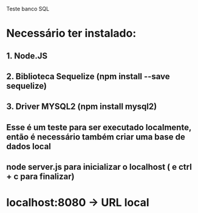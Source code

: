 Teste banco SQL

# Necessário ter instalado:

## 1. Node.JS 
## 2. Biblioteca Sequelize (npm install --save sequelize)
## 3. Driver MYSQL2 (npm install mysql2)

## Esse é um teste para ser executado localmente, então é necessário também criar uma base de dados local

## node server.js para inicializar o localhost ( e ctrl + c para finalizar)
# localhost:8080 -> URL local 



